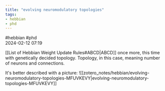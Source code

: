 ```yaml
---
title: "evolving neuromodulatory topologies"
tags:
- hebbian
- phd
---
```

 #hebbian #phd  
2024-02-12 07:19

[[List of Hebbian Weight Update Rules#ABCD|ABCD]] once more, this time with genetically decided topology. Topology, in this case, meaning number of neurons and connections. 

It's better described with a picture:
![[zotero_notes/hebbian/evolving-neuromodulatory-topologies-MFUVKEVY|evolving-neuromodulatory-topologies-MFUVKEVY]]